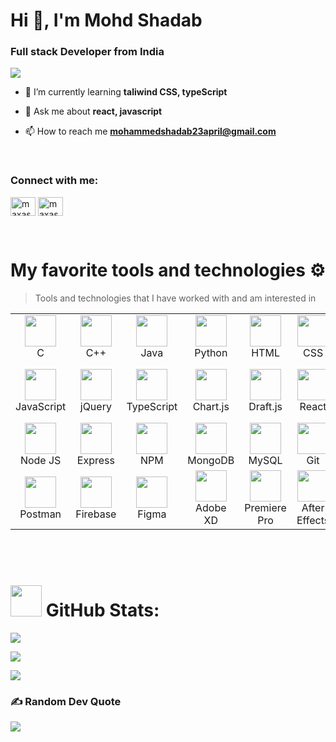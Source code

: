 <h1 align="left">Hi 👋, I'm Mohd Shadab</h1>
<h3 align="left">Full stack Developer from India</h3>

[![](https://visitcount.itsvg.in/api?id=MAXASSASSINS&icon=5&color=1)](https://visitcount.itsvg.in)

- 🌱 I’m currently learning **taliwind CSS, typeScript**

- 💬 Ask me about **react, javascript**

- 📫 How to reach me **mohammedshadab23april@gmail.com**

<br>

<h3 align="left">Connect with me:</h3>
<p align="left">

<a href="https://www.leetcode.com/maxassassins" target="blank"><img align="center" src="https://raw.githubusercontent.com/rahuldkjain/github-profile-readme-generator/master/src/images/icons/Social/leet-code.svg" alt="maxassassins" height="30" width="40" /></a>
<a href="https://auth.geeksforgeeks.org/user/maxassassin" target="blank"><img align="center" src="https://raw.githubusercontent.com/rahuldkjain/github-profile-readme-generator/master/src/images/icons/Social/geeks-for-geeks.svg" alt="maxassassin" height="30" width="40" /></a>
</p>

<br>


#  My favorite tools and technologies ⚙️
> Tools and technologies that I have worked with and am interested in 

<table>

  <tr>
  <!-- C -->
  <td align="center" width="90">
    <img 
    src="https://res.cloudinary.com/dyod45bn8/image/upload/v1676227978/My_Github_Profile/icons8-c-programming-96_es679w.png" 
    width="50" height="50" />
    <br>C
  </td>

  <!-- C++ -->
  <td align="center"  width="90">
      <img 
      src="https://res.cloudinary.com/dyod45bn8/image/upload/v1676227977/My_Github_Profile/cpp-icon_t0nptw.svg" width="50" height="50" />
      <br>C++
  </td>

  <!-- Java -->
  <td align="center" width="90">
    <img 
    src="https://res.cloudinary.com/dyod45bn8/image/upload/v1676227979/My_Github_Profile/java-icon_rwaylx.svg" width="50" height="50" />
    <br>Java
  </td>

  <!-- Python -->
  <td align="center" width="90">
    <img 
    src="https://res.cloudinary.com/dyod45bn8/image/upload/v1676227981/My_Github_Profile/python-icon_zo72dl.svg" width="50" height="50" />
    <br>Python
  </td>

  <!-- HTML -->
  <td align="center" width="90">
    <img 
    src="https://res.cloudinary.com/dyod45bn8/image/upload/v1676300204/My_Github_Profile/html_ubptze.png" width="50" height="50" />
    <br>HTML
  </td>

  <!-- CSS -->
  <td align="center" width="90">
    <img 
    src="https://res.cloudinary.com/dyod45bn8/image/upload/v1676300112/My_Github_Profile/css3_ft82g9.png" width="50" height="50" />
    <br>CSS
  </td>

  <!-- Bootstrap -->
  <td align="center" width="90">
    <img 
    src="https://res.cloudinary.com/dyod45bn8/image/upload/v1677749309/My_Github_Profile/bootstrap-logo-shadow_z1pi98.png" width="50" height="50" />
    <br>Bootstrap
  </td>

  <!-- SASS -->
  <td align="center" width="90">
    <img 
    src="https://res.cloudinary.com/dyod45bn8/image/upload/v1676227983/My_Github_Profile/sass-icon_cclhok.svg" width="50" height="50" />
    <br>SASS
  </td>

  <!-- tailwind CSS -->
  <td align="center" width="90">
    <img 
    src="https://res.cloudinary.com/dyod45bn8/image/upload/v1676302100/My_Github_Profile/tailwind-css_qon5ll.svg" width="50" height="50" />
    <br>Tailwind
  </td>
  
  </tr>

  <tr>

  <!-- JavaScript -->
  <td align="center" width="90">
    <img 
    src="https://res.cloudinary.com/dyod45bn8/image/upload/v1676227980/My_Github_Profile/js-icon_rmpr90.svg" width="50" height="50" />
    <br>JavaScript
  </td>

  <!-- jquery -->
  <td align="center" width="90">
    <img 
    src="https://res.cloudinary.com/dyod45bn8/image/upload/v1676227980/My_Github_Profile/jquery_icon-1320185152994214115_xrwbtk.svg" width="50" height="50" />
    <br>jQuery
  </td>


  <!-- TypeScript -->
  <td align="center" width="90">
    <img 
    src="https://res.cloudinary.com/dyod45bn8/image/upload/v1676227983/My_Github_Profile/ts-icon_jgteov.svg" width="50" height="50" />
    <br>TypeScript
  </td>

  <!-- chart.js -->
  <td align="center" width="90">
    <img 
    src="https://res.cloudinary.com/dyod45bn8/image/upload/v1676227976/My_Github_Profile/chartjs-logo-1_zepx2u.svg" width="50" height="50" />
    <br>Chart.js
  </td>

  <!-- Draft.js -->
  <td align="center" width="90">
    <img 
    src="https://res.cloudinary.com/dyod45bn8/image/upload/v1676303561/My_Github_Profile/draftjs-logo_mbp0vl.svg" width="50" height="50" />
    <br>Draft.js
  </td>

  <!-- React -->
  <td align="center" width="90">
    <img 
    src="https://res.cloudinary.com/dyod45bn8/image/upload/v1676227981/My_Github_Profile/react-icon_zbhg7b.svg" width="50" height="50" />
    <br>React
  </td>

  <!-- Redux -->
  <td align="center" width="90">
    <img 
    src="https://res.cloudinary.com/dyod45bn8/image/upload/v1676227982/My_Github_Profile/redux-icon_xxadkv.svg" width="50" height="50" />
    <br>Redux
  </td>

  <!-- React Router -->
  <td align="center" width="90">
    <img 
    src="https://res.cloudinary.com/dyod45bn8/image/upload/v1676227982/My_Github_Profile/react-router-mark-color_vgvw6d.svg" width="50" height="50" />
    <br>React Router
  </td>

  <!-- Material UI -->
  <td align="center" width="90">
    <img 
    src="https://res.cloudinary.com/dyod45bn8/image/upload/v1676304452/My_Github_Profile/MUI_auew57.png" width="50" height="50" />
    <br>Material UI
  </td>
  </tr>
  
  <tr>
  <!-- NodeJS -->
  <td align="center" width="90">
    <img 
    src="https://res.cloudinary.com/dyod45bn8/image/upload/v1676304076/My_Github_Profile/node-js_duxg8w.svg" width="50" height="50" />
    <br>Node JS
  </td>

   <!-- Express -->
  <td align="center" width="90">
    <img 
    src="https://res.cloudinary.com/dyod45bn8/image/upload/v1676227977/My_Github_Profile/express_dkdklp.webp" width="50" height="50" />
    <br>Express
  </td>

  <!-- npm -->
  <td align="center" width="90">
    <img 
    src="https://res.cloudinary.com/dyod45bn8/image/upload/v1676227981/My_Github_Profile/npm_jttof1.png" width="50" height="50" />
    <br>NPM
  </td>

  <!-- MongoDB -->
  <td align="center" width="90">
    <img 
    src="https://res.cloudinary.com/dyod45bn8/image/upload/v1676227981/My_Github_Profile/mongodb_cmfuvb.svg" width="50" height="50" />
    <br>MongoDB
  </td>

  <!-- MySQL -->
  <td align="center" width="90">
    <img 
    src="https://res.cloudinary.com/dyod45bn8/image/upload/v1676227981/My_Github_Profile/mysql-icon_n0jwhy.svg" width="50" height="50" />
    <br>MySQL
  </td>

  <!-- Git -->
  <td align="center" width="90">
    <img 
    src="https://res.cloudinary.com/dyod45bn8/image/upload/v1676301157/My_Github_Profile/git_iwpx3j.svg" width="50" height="50" />
    <br>Git
  </td>

  <!-- GitHub -->
  <td align="center" width="90">
    <img 
    src="https://res.cloudinary.com/dyod45bn8/image/upload/v1676227978/My_Github_Profile/github-icon_wuyhfe.svg" width="50" height="50" />
    <br>GitHub
  </td>

  <!-- socket.io -->
  <td align="center" width="90">
    <img 
    src="https://res.cloudinary.com/dyod45bn8/image/upload/v1676227983/My_Github_Profile/socket_io_xopltx.svg" width="50" height="50" />
    <br>Socket.io
  </td>

  <!-- Babel -->
  <td align="center" width="90">
    <img 
    src="https://res.cloudinary.com/dyod45bn8/image/upload/v1676227977/My_Github_Profile/babel_oz1ofv.svg" width="50" height="50" />
    <br>Babel
  </td>

  </tr>

  <tr>

  <!-- Postman -->
  <td align="center" width="90">
    <img 
    src="https://res.cloudinary.com/dyod45bn8/image/upload/v1676304870/My_Github_Profile/postman_anbuda.svg" width="50" height="50" />
    <br>Postman
  </td>

  <!-- Firebase -->
  <td align="center" width="90">
    <img 
    src="https://res.cloudinary.com/dyod45bn8/image/upload/v1677748354/My_Github_Profile/firebase_cczdbi.svg" width="50" height="50" />
    <br>Firebase
  </td>

  <!-- Figma -->
  <td align="center" width="90">
    <img 
    src="https://res.cloudinary.com/dyod45bn8/image/upload/v1676227978/My_Github_Profile/figma-logo_qlm8bg.png" width="50" height="50" />
    <br>Figma
  </td>

  <!-- Adobe XD -->
  <td align="center" width="90">
    <img 
    src="https://res.cloudinary.com/dyod45bn8/image/upload/v1676227974/My_Github_Profile/adobe-xd_bdfwh9.svg" width="50" height="50" />
    <br>Adobe XD
  </td>


  <!-- Adobe Premiere Pro -->
  <td align="center" width="90">
    <img 
    src="https://res.cloudinary.com/dyod45bn8/image/upload/v1676305386/My_Github_Profile/adobe-premiere-pro_pgarsv.svg" width="50" height="50" />
    <br>
    Premiere Pro
  </td>

  <!-- Adobe After Effects -->
  <td align="center" width="90">
    <img 
    src="https://res.cloudinary.com/dyod45bn8/image/upload/v1676227974/My_Github_Profile/adobe-after-effects_u4oc3i.svg" width="50" height="50" />
    <br>After Effects
  </td>

  <!-- Blender -->
  <td align="center" width="90">
    <img 
    src="https://res.cloudinary.com/dyod45bn8/image/upload/v1676227977/My_Github_Profile/blender-logo_ui98oq.png" width="50" height="50" />
    <br>Blender
  </td>

  <!-- Canva -->
  <td align="center" width="90">
    <img 
    src="https://res.cloudinary.com/dyod45bn8/image/upload/v1676227979/My_Github_Profile/icons8-canva_dlnfuz.svg" width="50" height="50" />
    <br>Canva
  </td>

  <!-- Notion -->
  <td align="center" width="90">
    <img 
    src="https://res.cloudinary.com/dyod45bn8/image/upload/v1676304569/My_Github_Profile/notion_rzp5go.svg" width="50" height="50" />
    <br>Notion
  </td>
  </tr>

</table>

<br>
<br>

# <img src="https://res.cloudinary.com/dyod45bn8/image/upload/v1677511823/My_Github_Profile/analytics_imkuht.png" width=50 height=50></img> GitHub Stats:
![](https://github-readme-stats.vercel.app/api?username=MAXASSASSINS&theme=radical&hide_border=false&include_all_commits=false&count_private=false)<br/>

![](https://github-readme-streak-stats.herokuapp.com/?user=MAXASSASSINS&theme=radical&hide_border=false)<br/>

![](https://github-readme-stats.vercel.app/api/top-langs/?username=MAXASSASSINS&theme=radical&hide_border=false&include_all_commits=false&count_private=false&layout=compact)

### ✍️ Random Dev Quote
![](https://quotes-github-readme.vercel.app/api?type=horizontal&theme=radical)


